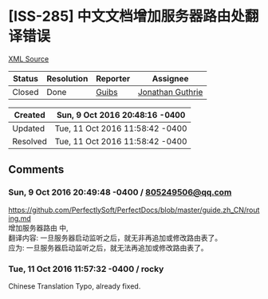 # [ISS-285] 中文文档增加服务器路由处翻译错误

[XML Source](./xml/ISS-285.xml)
<p></p>





Status|Resolution|Reporter|Assignee
------|----------|--------|--------
Closed|Done|[Guibs](805249506@qq.com)|[Jonathan Guthrie]($jono)





Created|Sun, 9 Oct 2016 20:48:16 -0400
-------|--------------
Updated|Tue, 11 Oct 2016 11:58:42 -0400
Resolved|Tue, 11 Oct 2016 11:58:42 -0400


## Comments




### Sun, 9 Oct 2016 20:49:48 -0400 / 805249506@qq.com 

<p><p><a href="https://github.com/PerfectlySoft/PerfectDocs/blob/master/guide.zh_CN/routing.md" class="external-link" rel="nofollow">https://github.com/PerfectlySoft/PerfectDocs/blob/master/guide.zh_CN/routing.md</a><br/>
增加服务器路由 中, <br/>
翻译内容: 一旦服务器启动监听之后，就无非再追加或修改路由表了。<br/>
应为: 一旦服务器启动监听之后，就无法再追加或修改路由表了。</p></p>


### Tue, 11 Oct 2016 11:57:32 -0400 / rocky 

<p><p>Chinese Translation Typo, already fixed.</p></p>


